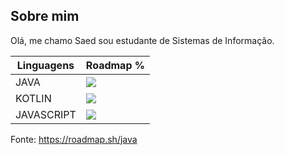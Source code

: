 ## Sobre mim
Olá, me chamo Saed sou estudante de Sistemas de Informação.

| Linguagens | Roadmap %                       |
|------------|---------------------------------|
|JAVA        |![](https://geps.dev/progress/28)|
|KOTLIN      |![](https://geps.dev/progress/28) |
|JAVASCRIPT  |![](https://geps.dev/progress/0) |

Fonte: https://roadmap.sh/java


